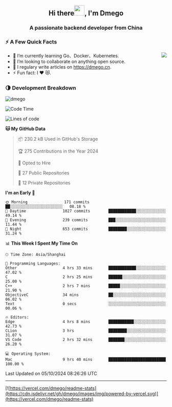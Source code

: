 <h2 align="center">Hi there<img src="https://cdn.jsdelivr.net/gh/dmego/images/img/Hi.gif" height="32" />, I'm Dmego </h2>
<h3 align="center">A passionate backend developer from China</h3>

### ⚡️ A Few Quick Facts

<img align="right" src="https://readme-stats-dmego.vercel.app/api?username=dmego&show_icons=true&icon_color=1573B3&hide_title=true&text_color=718096&bg_color=00000000&hide_border=true"/>

<ul>
    <li> 🌱 I’m currently learning Go、Docker、Kubernetes.</li>
    <li> 👯 I’m looking to collaborate on anything open source.</li>
    <li> 📝 I regulary write articles on <a href="https://dmego.cn">https://dmego.cn</a>.</li>
    <li> ⚡ Fun fact: I ❤️ 😻.</li>
</ul>

### 🌗 Development Breakdown

<img src="https://komarev.com/ghpvc/?username=dmego" alt="dmego" />

<!--START_SECTION:waka-->
![Code Time](http://img.shields.io/badge/Code%20Time-2%2C977%20hrs%2016%20mins-blue)

![Lines of code](https://img.shields.io/badge/From%20Hello%20World%20I%27ve%20Written-675.6%20thousand%20lines%20of%20code-blue)

**🐱 My GitHub Data** 

> 📦 230.2 kB Used in GitHub's Storage 
 > 
> 🏆 275 Contributions in the Year 2024
 > 
> 💼 Opted to Hire
 > 
> 📜 27 Public Repositories 
 > 
> 🔑 12 Private Repositories 
 > 
**I'm an Early 🐤** 

```text
🌞 Morning                171 commits         ██░░░░░░░░░░░░░░░░░░░░░░░   08.18 % 
🌆 Daytime                1027 commits        ████████████░░░░░░░░░░░░░   49.14 % 
🌃 Evening                239 commits         ███░░░░░░░░░░░░░░░░░░░░░░   11.44 % 
🌙 Night                  653 commits         ████████░░░░░░░░░░░░░░░░░   31.24 % 
```


📊 **This Week I Spent My Time On** 

```text
🕑︎ Time Zone: Asia/Shanghai

💬 Programming Languages: 
Other                    4 hrs 33 mins       ████████████░░░░░░░░░░░░░   47.02 % 
C                        2 hrs 25 mins       ██████░░░░░░░░░░░░░░░░░░░   25.00 % 
C++                      2 hrs 7 mins        █████░░░░░░░░░░░░░░░░░░░░   21.90 % 
ObjectiveC               34 mins             ██░░░░░░░░░░░░░░░░░░░░░░░   06.02 % 
Text                     0 secs              ░░░░░░░░░░░░░░░░░░░░░░░░░   00.06 % 

🔥 Editors: 
Edge                     4 hrs 8 mins        ███████████░░░░░░░░░░░░░░   42.73 % 
CLion                    3 hrs               ████████░░░░░░░░░░░░░░░░░   31.07 % 
VS Code                  2 hrs 32 mins       ███████░░░░░░░░░░░░░░░░░░   26.20 % 

💻 Operating System: 
Mac                      9 hrs 40 mins       █████████████████████████   100.00 % 
```


 Last Updated on 05/10/2024 08:26:26 UTC
<!--END_SECTION:waka-->

---

[![https://vercel.com/dmego/readme-stats](https://cdn.jsdelivr.net/gh/dmego/images/img/powered-by-vercel.svg)](https://vercel.com/dmego/readme-stats)

